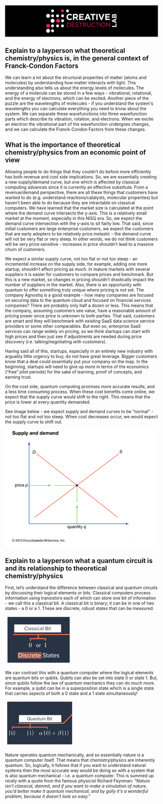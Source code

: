 ![CDL 2020 Cohort Project](../figures/CDL_logo.jpg)

## Explain to a layperson what theoretical chemistry/physics is, in the general context of Franck-Condon Factors
 
We can learn a lot about the structural properties of matter (atoms and molecules) by understanding how matter interacts with light. 
This understanding also tells us about the energy levels of molecules. The energy of a molecule can be stored in a few ways - vibrational, 
rotational, and the energy of electrons, which can be excited. Another piece of the puzzle are the wavelengths of molecules - if you understand 
the system's wavelengths you can calculate everything you need to know about the system. We can separate these wavefunctions into three wavefunction
parts which describe its vibration, rotation, and electrons. When we excite an electron the vibrational part of the wavefunction undergoes changes, 
and we can calculate the Franck-Condon Factors from these changes. 
 
## What is the importance of theoretical chemistry/physics from an economic point of view

Allowing people to do things that they couldn’t do before more efficiently has both revenue and cost side implications.
So, we are essentially creating a new supply/demand curve, but one which is affected by classical computing advances since 
it is currently an effective substitute. From a revenue/demand perspective, there are all these things that customers have wanted to do 
(e.g. understand reactions/catalysts, molecular properties) but haven’t been able to do because they are intractable on classical computers. 
We have learned that the market size is calculated at the point where the demand curve intersects the y-axis. This is a relatively 
small market at the moment, especially in this NISQ era. So, we expect the demand curve intersection with the y-axis to sit fairly low. 
That said, since initial customers are large enterprise customers, we expect the customers that are early adopters to be relatively price 
inelastic - the demand curve will not be very flat or very steep. In other words, we do not think customers will be very price sensitive - increases
in price shouldn’t lead to a massive churn of customers. 

We expect a similar supply curve, not too flat or not too steep - an incremental increase on the supply side, for example, adding one more startup, 
shouldn’t affect pricing as much. In mature markets with several suppliers it is easier for customers to compare prices and benchmark. 
But this is a new market, so changes in pricing shouldn’t drastically impact the number of suppliers in the market. 
Also, there is an opportunity with quantum to offer something truly unique where pricing is not set. 
The company Agnostiq is a good example - how many companies are focused on securing data to the quantum cloud and focused on financial services companies? 
There are probably only half a dozen or less. This means that the company, assuming customers see value, have a reasonable amount of pricing power 
since price is unknown to both parties. That said, customers are smart and they will benchmark with existing SaaS data science service providers 
or some other comparables. But even so, enterprise SaaS services can range widely on pricing, so we think startups can start with high prices 
and then just see if adjustments are needed during price discovery (i.e. talking/negotiating with customers). 
 
Having said all of this, startups, especially in an entirely new industry with arguably little urgency to buy, do not have great leverage. 
Bigger customers know that a deal could essentially put your company on the map. In the beginning, startups will need to give up more in terms
of the economics (“free” pilot periods) for the sake of learning, proof of concepts, and earning trust.

On the cost side, quantum computing promises more accurate results, and a less time consuming process. 
When these cost benefits come online, we expect that the supply curve would shift to the right. 
This means that the price is lower at every quantity demanded. 
 
See image below - we expect supply and demand curves to be “normal” - not too flat and not too steep. 
When cost decreases occur, we would expect the supply curve to shift out. 

![supplydemand](img/supplydemand.png)

## Explain to a layperson what a quantum circuit is and its relationship to theoretical chemistry/physics

First, let’s understand the difference between classical and quantum circuits by discussing their logical elements or bits. 
Classical computers process information using transistors each of which can store one bit of information - we call this a classical bit. 
A classical bit is binary; it can be in one of two states - a 0 or a 1. These are discrete, robust states that can be measured. 

![classical bit](img/classical_bit.png)

We can contrast this with a quantum computer where the logical elements are quantum bits or qubits. Qubits can also be set into state 0 or state 1. 
But, since qubits follow the law of quantum mechanics they can do much more. For example, a qubit can be in a superposition state 
which is a single state that carries aspects of both a 0 state and a 1 state simultaneously! 

![qubit](img/quantum_bit.png)

Nature operates quantum mechanically, and so essentially nature is a quantum computer itself. That means that chemistry/physics are inherently quantum.
So, logically, it follows that if you want to understand natural systems then the most accurate way would be doing so with a system 
that is also quantum mechanical - i.e. a quantum computer. This is summed up nicely with a quote from the famous physicist Richard Feynman:
<em>“Nature isn't classical, dammit, and if you want to make a simulation of nature, you'd better make it quantum mechanical, and by golly 
it's a wonderful problem, because it doesn't look so easy.” </em>

